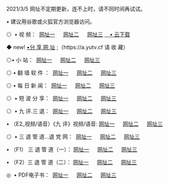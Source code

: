 <p>2021/3/5 网址不定期更新，连不上时，请不同时间再试试。
<p>• 建议用谷歌或火狐官方浏览器访问。
<p>◎  • 视 频： 
<a href="http://hgi.guitarhaven.com/" target="_blank">网址一</a> 　 
<a href="http://hsg.guitarhaven.com/" target="_blank">网址二</a> 　 
<a href="http://hsg.guitarhaven.com/b.html" target="_blank">网址三</a>
<a href="https://yadi.sk/d/d0sUeAOpal3njw" target="_blank">　• 云下载 </a></p>
<p>◆ new! <a href="http://hpi.guitarhaven.com/a.html">•分 享 网 址</a> ;（https://a.yutv.cf 请 收 藏） </p>

<p>◎•  小 站：  
<a href="http://hgi.guitarhaven.com/f.html" target="_blank">网址一</a> 　 
<a href="http://hsg.guitarhaven.com/h.html" target="_blank">网址二</a> 　 
<a href="http://hsg.guitarhaven.com/k/" target="_blank">网址三</a></p><p>

<p>◎  • 翻 墙 软 件 ：  
<a href="http://hgi.guitarhaven.com/ff/" target="_blank">网址一</a> 　 
<a href="http://hsg.guitarhaven.com/s/read/a1_nd.html" target="_blank">网址二</a> 　 
<a href="http://hsg.guitarhaven.com/ff/index.html" target="_blank">网址三</a></p>
<p>◎  • 每 日 新 闻：  
<a href="http://hgi.guitarhaven.com/day/" target="_blank">网址一</a> 　 
<a href="http://hsg.guitarhaven.com/day/" target="_blank">网址二</a> 　 
<a href="http://hsg.guitarhaven.com/day/index.html" target="_blank">网址三</a></p>
<p>◎   • 短 波 分 享：  
<a href="http://hgi.guitarhaven.com/h/" target="_blank">网址一</a> 　 
<a href="http://hsg.guitarhaven.com/h/" target="_blank">网址二</a> 　 
<a href="http://hsg.guitarhaven.com/h/index.html" target="_blank">网址三</a></p>
<p>◎   • 九 评.三 退：  
<a href="http://hgi.guitarhaven.com/t/" target="_blank">网址一</a> 　 
<a href="http://hsg.guitarhaven.com/v2/index.html" target="_blank">网址二</a> 　 
<a href="http://hsg.guitarhaven.com/tt/index.html" target="_blank">网址三</a> 　</p>
<p>  • （E2_视频/语音）《九 评》视频/语音: 
<a href="http://hgi.guitarhaven.com/7738.html" target="_blank">网址一</a> 　 
<a href="http://hsg.guitarhaven.com/7614.html" target="_blank">网址二</a> 　 
<a href="http://hsg.guitarhaven.com/7633.html" target="_blank">网址三</a></p>
<p>◎   • 三 退 管 道...退 党 网：  
<a href="http://hgi.guitarhaven.com/go/td1.html" target="_blank">网址一</a> 　 
<a href="http://hsg.guitarhaven.com/go/td2.html" target="_blank">网址二</a> 　 
<a href="http://hsg.guitarhaven.com/go/td3.html" target="_blank">网址三</a></p>
<p>  • （F1） 三 退 管 道（一）： 
<a href="http://hgi.guitarhaven.com/dd/" target="_blank">网址一</a> 　 
<a href="http://hsg.guitarhaven.com/s/read/a1_tdx.html" target="_blank">网址二</a> 　 
<a href="http://hsg.guitarhaven.com/dd/" target="_blank">网址三</a></p>
<p>  • （F2）三 退 管 道（二）： 
<a href="http://hsg.guitarhaven.com/d/" target="_blank">网址一</a> 　 
<a href="http://hgi.guitarhaven.com/d/index.html" target="_blank">网址二</a> 　 
<a href="http://hsg.guitarhaven.com/d/" target="_blank">网址三</a></p>
<p>◎   • PDF电子书：  
<a href="http://hgi.guitarhaven.com/p/" target="_blank">网址一</a> 　 
<a href="http://hsg.guitarhaven.com/p/index.html" target="_blank">网址二</a> 　 
<a href="http://hsg.guitarhaven.com/p/" target="_blank">网址三</a></p>
